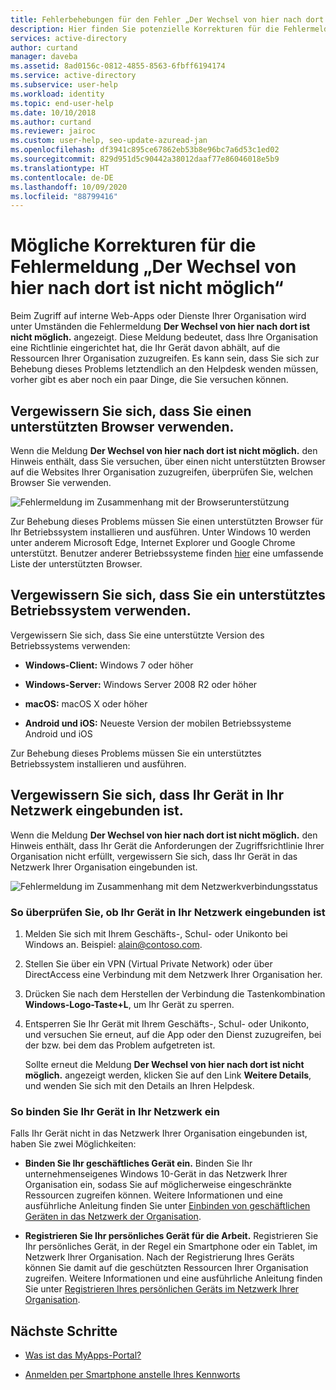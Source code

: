 ```yaml
---
title: Fehlerbehebungen für den Fehler „Der Wechsel von hier nach dort ist nicht möglich“ – Azure AD
description: Hier finden Sie potenzielle Korrekturen für die Fehlermeldung „Der Wechsel von hier nach dort ist nicht möglich“.
services: active-directory
author: curtand
manager: daveba
ms.assetid: 8ad0156c-0812-4855-8563-6fbff6194174
ms.service: active-directory
ms.subservice: user-help
ms.workload: identity
ms.topic: end-user-help
ms.date: 10/10/2018
ms.author: curtand
ms.reviewer: jairoc
ms.custom: user-help, seo-update-azuread-jan
ms.openlocfilehash: df3941c895ce67862eb53b8e96bc7a6d53c1ed02
ms.sourcegitcommit: 829d951d5c90442a38012daaf77e86046018e5b9
ms.translationtype: HT
ms.contentlocale: de-DE
ms.lasthandoff: 10/09/2020
ms.locfileid: "88799416"
---
```

# <a name="possible-fixes-for-the-you-cant-get-there-from-here-error-message"></a>Mögliche Korrekturen für die Fehlermeldung „Der Wechsel von hier nach dort ist nicht möglich“

Beim Zugriff auf interne Web-Apps oder Dienste Ihrer Organisation wird unter Umständen die Fehlermeldung **Der Wechsel von hier nach dort ist nicht möglich.** angezeigt. Diese Meldung bedeutet, dass Ihre Organisation eine Richtlinie eingerichtet hat, die Ihr Gerät davon abhält, auf die Ressourcen Ihrer Organisation zuzugreifen. Es kann sein, dass Sie sich zur Behebung dieses Problems letztendlich an den Helpdesk wenden müssen, vorher gibt es aber noch ein paar Dinge, die Sie versuchen können.

## <a name="make-sure-youre-using-a-supported-browser"></a>Vergewissern Sie sich, dass Sie einen unterstützten Browser verwenden.
Wenn die Meldung **Der Wechsel von hier nach dort ist nicht möglich.** den Hinweis enthält, dass Sie versuchen, über einen nicht unterstützten Browser auf die Websites Ihrer Organisation zuzugreifen, überprüfen Sie, welchen Browser Sie verwenden.

![Fehlermeldung im Zusammenhang mit der Browserunterstützung](media/user-help-device-remediation/browser-version.png)

Zur Behebung dieses Problems müssen Sie einen unterstützten Browser für Ihr Betriebssystem installieren und ausführen. Unter Windows 10 werden unter anderem Microsoft Edge, Internet Explorer und Google Chrome unterstützt. Benutzer anderer Betriebssysteme finden [hier](../conditional-access/concept-conditional-access-conditions.md#supported-browsers) eine umfassende Liste der unterstützten Browser.

## <a name="make-sure-youre-using-a-supported-operating-system"></a>Vergewissern Sie sich, dass Sie ein unterstütztes Betriebssystem verwenden.
Vergewissern Sie sich, dass Sie eine unterstützte Version des Betriebssystems verwenden:

- **Windows-Client:** Windows 7 oder höher

- **Windows-Server:** Windows Server 2008 R2 oder höher

- **macOS:** macOS X oder höher

- **Android und iOS:** Neueste Version der mobilen Betriebssysteme Android und iOS

Zur Behebung dieses Problems müssen Sie ein unterstütztes Betriebssystem installieren und ausführen.

## <a name="make-sure-your-device-is-joined-to-your-network"></a>Vergewissern Sie sich, dass Ihr Gerät in Ihr Netzwerk eingebunden ist.
Wenn die Meldung **Der Wechsel von hier nach dort ist nicht möglich.** den Hinweis enthält, dass Ihr Gerät die Anforderungen der Zugriffsrichtlinie Ihrer Organisation nicht erfüllt, vergewissern Sie sich, dass Ihr Gerät in das Netzwerk Ihrer Organisation eingebunden ist.

![Fehlermeldung im Zusammenhang mit dem Netzwerkverbindungsstatus](media/user-help-device-remediation/network-version.png)

### <a name="to-check-whether-your-device-is-joined-to-your-network"></a>So überprüfen Sie, ob Ihr Gerät in Ihr Netzwerk eingebunden ist
1. Melden Sie sich mit Ihrem Geschäfts-, Schul- oder Unikonto bei Windows an. Beispiel: alain@contoso.com.

2. Stellen Sie über ein VPN (Virtual Private Network) oder über DirectAccess eine Verbindung mit dem Netzwerk Ihrer Organisation her.

3. Drücken Sie nach dem Herstellen der Verbindung die Tastenkombination **Windows-Logo-Taste+L**, um Ihr Gerät zu sperren.

4. Entsperren Sie Ihr Gerät mit Ihrem Geschäfts-, Schul- oder Unikonto, und versuchen Sie erneut, auf die App oder den Dienst zuzugreifen, bei der bzw. bei dem das Problem aufgetreten ist.

    Sollte erneut die Meldung **Der Wechsel von hier nach dort ist nicht möglich.** angezeigt werden, klicken Sie auf den Link **Weitere Details**, und wenden Sie sich mit den Details an Ihren Helpdesk.

### <a name="to-join-your-device-to-your-network"></a>So binden Sie Ihr Gerät in Ihr Netzwerk ein
Falls Ihr Gerät nicht in das Netzwerk Ihrer Organisation eingebunden ist, haben Sie zwei Möglichkeiten:

- **Binden Sie Ihr geschäftliches Gerät ein.** Binden Sie Ihr unternehmenseigenes Windows 10-Gerät in das Netzwerk Ihrer Organisation ein, sodass Sie auf möglicherweise eingeschränkte Ressourcen zugreifen können. Weitere Informationen und eine ausführliche Anleitung finden Sie unter [Einbinden von geschäftlichen Geräten in das Netzwerk der Organisation](user-help-join-device-on-network.md).

- **Registrieren Sie Ihr persönliches Gerät für die Arbeit.** Registrieren Sie Ihr persönliches Gerät, in der Regel ein Smartphone oder ein Tablet, im Netzwerk Ihrer Organisation. Nach der Registrierung Ihres Geräts können Sie damit auf die geschützten Ressourcen Ihrer Organisation zugreifen. Weitere Informationen und eine ausführliche Anleitung finden Sie unter [Registrieren Ihres persönlichen Geräts im Netzwerk Ihrer Organisation](user-help-register-device-on-network.md).

## <a name="next-steps"></a>Nächste Schritte
- [Was ist das MyApps-Portal?](./my-apps-portal-end-user-access.md)

- [Anmelden per Smartphone anstelle Ihres Kennworts](user-help-auth-app-sign-in.md)